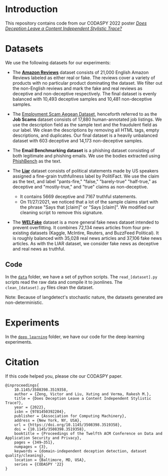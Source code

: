 # Introduction

This repository contains code from our CODASPY 2022 poster *[Does Deception Leave a Content Independent Stylistic Trace?](https://dl.acm.org/doi/10.1145/3508398.3519358)*

# Datasets

We use the following datasets for our experiments: 

* The **[Amazon Reviews](https://www.kaggle.com/lievgarcia/amazon-reviews)** dataset consists of 21,000 English Amazon Reviews labeled as either real or fake. The reviews cover a variety of products with no particular product dominating the dataset. We filter out the non-English reviews and mark the fake and real reviews as deceptive and non-deceptive respectively. The final dataset is evenly balanced with 10,493 deceptive samples and 10,481 non-deceptive samples. 

* The [Employment Scam Aegean Dataset](http://emscad.samos.aegean.gr/), henceforth referred to as the **Job Scams** dataset consists of 17,880 human-annotated job listings. We use the description field as the sample text and the fraudulent field as our label. We clean the descriptions by removing all HTML tags, empty descriptions, and duplicates. Our final dataset is a heavily unbalanced dataset with 603 deceptive and 14,173 non-deceptive samples.

* The **Email Benchmarking dataset** is a phishing dataset consisting of both legitimate and phishing emails. We use the bodies extracted using [PhishBench](https://github.com/ReDASers/PhishBench) as the text.

* The **[Liar](https://github.com/Tariq60/LIAR-PLUS)** dataset consists of political statements made by US speakers assigned a fine-grain truthfullness label by PolitiFact. We use the claim as the text, and label  "pants-fire," "false," "barely-true" "half-true," as deceptive and "mostly-true," and "true" claims as non-deceptive.
  * It contains 5669 deceptive and 7167 truthful statements. 
  * On 11/27/2021, we noticed that a lot of the sample claims start with the phrase "Says that [claim]" or "Says [claim]". We modified our cleaning script to remove this signature. 

* The **[WELFake](https://doi.org/10.5281/zenodo.4561253)** dataset is a more general fake news dataset intended to prevent overfitting. It combines 72,134 news articles from four pre-existing datasets (Kaggle, McIntire, Reuters, and BuzzFeed Political). It is roughly balanced with 35,028 real news articles and 37,106 fake news articles. As with the LIAR dataset, we consider fake news as deceptive and real news as truthful. 

## Code

In the [`data`](data) folder, we have a set of python scripts. The `read_[dataset].py` scripts read the raw data and compile it to jsonlines. The `clean_[dataset].py` files clean the dataset. 

Note: Because of langdetect's stochastic nature, the datasets generated are non-deterministic. 

# Experiments

In the [`deep learning`](deep%20learning) folder, we have our code for the deep learning experiments. 

# Citation

If this code helped you, please cite our CODASPY paper. 

```
@inproceedings{
    10.1145/3508398.3519358,
    author = {Zeng, Victor and Liu, Xuting and Verma, Rakesh M.},
    title = {Does Deception Leave a Content Independent Stylistic Trace?},
    year = {2022},
    isbn = {9781450392204},
    publisher = {Association for Computing Machinery},
    address = {New York, NY, USA},
    url = {https://doi.org/10.1145/3508398.3519358},
    doi = {10.1145/3508398.3519358},
    booktitle = {Proceedings of the Twelfth ACM Conference on Data and Application Security and Privacy},
    pages = {349–351},
    numpages = {3},
    keywords = {domain-independent deception detection, dataset quality/cleaning},
    location = {Baltimore, MD, USA},
    series = {CODASPY '22}
}
```
